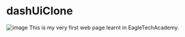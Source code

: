 # dashUiClone
![image](https://user-images.githubusercontent.com/102420417/160241759-b5058f24-568a-4d1a-b14b-6b3b98d62096.png)
This is my very first web page learnt in EagleTechAcademy.
